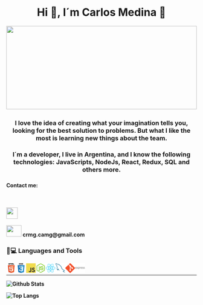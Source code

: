
<h1 align="center">Hi 👋, I´m Carlos Medina 👋</h1>

<img src="https://getflywheel.com/layout/wp-content/uploads/2019/02/The_Best_Java_Script_Libraries_1800x500-1-1280x356.jpg" height="220" width="100%"/>

<h3 align='center' >I love the idea of ​​creating what your imagination tells you, looking for the best solution to problems. But what I like the most is learning new things about the team.<h3>
<h3 align='center'> I´m a developer, I live in Argentina, and I know the following technologies:
JavaScripts, NodeJs, React, Redux, SQL and others more.<h3>

<h4>Contact me:<h4>
<br/>

<a href='http://https://www.linkedin.com/in/carlos-medina-code/'><img src='https://play-lh.googleusercontent.com/kMofEFLjobZy_bCuaiDogzBcUT-dz3BBbOrIEjJ-hqOabjK8ieuevGe6wlTD15QzOqw' height="30" width="30"/><a>



<p><img src="https://upload.wikimedia.org/wikipedia/commons/thumb/0/0b/Logo_Gmail_%282015-2020%29.svg/1280px-Logo_Gmail_%282015-2020%29.svg.png" height="30" width="40"/> crmg.camg@gmail.com<p>
  
  ### 🚀💻 Languages and Tools

<!-- Solo se cambia la url, ya que todo esta en un repo de  github: https://github.com/devicons/devicon/tree/master/icons-->
<img src="https://raw.githubusercontent.com/devicons/devicon/master/icons/html5/html5-original-wordmark.svg" alt="html5" width="26px"  align="left"/>

<img src="https://raw.githubusercontent.com/devicons/devicon/master/icons/css3/css3-original-wordmark.svg" alt="css3" width="26px"  align="left"/>

<img src="https://raw.githubusercontent.com/devicons/devicon/master/icons/javascript/javascript-original.svg" alt="javascript" width="26px"  align="left"/>

<img src="https://raw.githubusercontent.com/devicons/devicon/master/icons/nodejs/nodejs-original.svg" alt="nodejs" width="26px"  align="left"/>

<img src="https://raw.githubusercontent.com/devicons/devicon/master/icons/react/react-original.svg" alt="react" width="26px"  align="left"/>

<img src="https://raw.githubusercontent.com/devicons/devicon/master/icons/mysql/mysql-original.svg" alt="mysql" width="26px"  align="left"/>

<img src="https://raw.githubusercontent.com/devicons/devicon/master/icons/git/git-original.svg" alt="git" width="26px"  align="left"/>
  
 <img src="https://github.com/devicons/devicon/blob/master/icons/express/express-original-wordmark.svg" alt="express" width="26px"  align="left"/>

<br/>

---

![Github Stats](https://github-readme-stats.vercel.app/api?username=carlos-dudy&count_private=true&show_icons=true)
  
![Top Langs](https://github-readme-stats.vercel.app/api/top-langs/?username=carlos-dudy&hide=TeX&layout=compact)
  
<!--
**carlos-dudy/carlos-dudy** is a ✨ _special_ ✨ repository because its `README.md` (this file) appears on your GitHub profile.

Here are some ideas to get you started:

- 🔭 I’m currently working on ...
- 🌱 I’m currently learning ...
- 👯 I’m looking to collaborate on ...
- 🤔 I’m looking for help with ...
- 💬 Ask me about ...
- 📫 How to reach me: ...
- 😄 Pronouns: ...
- ⚡ Fun fact: ...
-->
